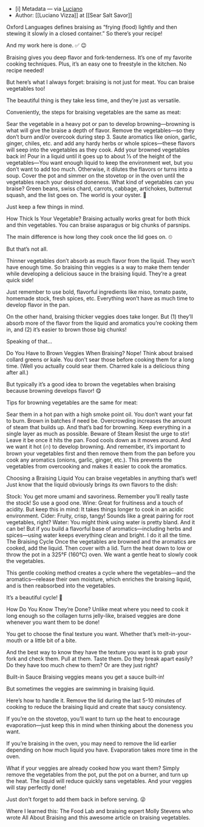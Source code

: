 - [i] Metadata
— via [Luciano](https://www.saltsearsavor.com/blog/braising-vegetables)
- Author: [[Luciano Vizza]] at [[Sear Salt Savor]]


Oxford Languages defines braising as “frying (food) lightly and then stewing it slowly in a closed container.” So there’s your recipe!

And my work here is done. ✅ 😉

Braising gives you deep flavor and fork-tenderness. It’s one of my favorite cooking techniques. Plus, it’s an easy one to freestyle in the kitchen. No recipe needed!

But here’s what I always forget: braising is not just for meat. You can braise vegetables too!

The beautiful thing is they take less time, and they’re just as versatile.

Conveniently, the steps for braising vegetables are the same as meat:

Sear the vegetable in a heavy pot or pan to develop browning—browning is what will give the braise a depth of flavor.
Remove the vegetables—so they don’t burn and/or overcook during step 3.
Saute aromatics like onion, garlic, ginger, chiles, etc. and add any hardy herbs or whole spices—these flavors will seep into the vegetables as they cook.
Add your browned vegetables back in!
Pour in a liquid until it goes up to about ⅓ of the height of the vegetables—You want enough liquid to keep the environment wet, but you don’t want to add too much. Otherwise, it dilutes the flavors or turns into a soup.
Cover the pot and simmer on the stovetop or in the oven until the vegetables reach your desired doneness.
What kind of vegetables can you braise? Green beans, swiss chard, carrots, cabbage, artichokes, butternut squash, and the list goes on. The world is your oyster. 🦪

Just keep a few things in mind.

How Thick Is Your Vegetable?
Braising actually works great for both thick and thin vegetables. You can braise asparagus or big chunks of parsnips.

The main difference is how long they cook once the lid goes on. ⏲

But that’s not all.

Thinner vegetables don’t absorb as much flavor from the liquid. They won’t have enough time. So braising thin veggies is a way to make them tender while developing a delicious sauce in the braising liquid. They’re a great quick side!

Just remember to use bold, flavorful ingredients like miso, tomato paste, homemade stock, fresh spices, etc. Everything won’t have as much time to develop flavor in the pan.

On the other hand, braising thicker veggies does take longer. But (1) they’ll absorb more of the flavor from the liquid and aromatics you’re cooking them in, and (2) it’s easier to brown those big chunks!

Speaking of that...

Do You Have to Brown Veggies When Braising?
Nope! Think about braised collard greens or kale. You don’t sear those before cooking them for a long time. (Well you actually could sear them. Charred kale is a delicious thing after all.)

But typically it’s a good idea to brown the vegetables when braising because browning develops flavor! 😋

Tips for browning vegetables are the same for meat:

Sear them in a hot pan with a high smoke point oil. You don’t want your fat to burn.
Brown in batches if need be. Overcrowding increases the amount of steam that builds up. And that’s bad for browning. Keep everything in a single layer as much as possible. Beware of Steam
Resist the urge to stir! Leave it be once it hits the pan. Food cools down as it moves around. And we want it hot (🔥) to develop browning.
And remember, it’s important to brown your vegetables first and then remove them from the pan before you cook any aromatics (onions, garlic, ginger, etc.). This prevents the vegetables from overcooking and makes it easier to cook the aromatics.

Choosing a Braising Liquid
You can braise vegetables in anything that’s wet! Just know that the liquid obviously brings its own flavors to the dish:

Stock: You get more umami and savoriness. Remember you’ll really taste the stock! So use a good one.
Wine: Great for fruitiness and a touch of acidity. But keep this in mind: It takes things longer to cook in an acidic environment.
Cider: Fruity, crisp, tangy! Sounds like a great pairing for root vegetables, right?
Water: You might think using water is pretty bland. And it can be! But if you build a flavorful base of aromatics—including herbs and spices—using water keeps everything clean and bright. I do it all the time.
The Braising Cycle
Once the vegetables are browned and the aromatics are cooked, add the liquid. Then cover with a lid. Turn the heat down to low or throw the pot in a 325°F (160°C) oven. We want a gentle heat to slowly cook the vegetables.

This gentle cooking method creates a cycle where the vegetables—and the aromatics—release their own moisture, which enriches the braising liquid, and is then reabsorbed into the vegetables.

It’s a beautiful cycle! 🔄

How Do You Know They’re Done?
Unlike meat where you need to cook it long enough so the collagen turns jelly-like, braised veggies are done whenever you want them to be done!

You get to choose the final texture you want. Whether that’s melt-in-your-mouth or a little bit of a bite.

And the best way to know they have the texture you want is to grab your fork and check them. Pull at them. Taste them. Do they break apart easily? Do they have too much chew to them? Or are they just right?

Built-in Sauce
Braising veggies means you get a sauce built-in!

But sometimes the veggies are swimming in braising liquid.

Here’s how to handle it. Remove the lid during the last 5-10 minutes of cooking to reduce the braising liquid and create that saucy consistency.

If you’re on the stovetop, you’ll want to turn up the heat to encourage evaporation—just keep this in mind when thinking about the doneness you want.

If you’re braising in the oven, you may need to remove the lid earlier depending on how much liquid you have. Evaporation takes more time in the oven.

What if your veggies are already cooked how you want them? Simply remove the vegetables from the pot, put the pot on a burner, and turn up the heat. The liquid will reduce quickly sans vegetables. And your veggies will stay perfectly done!

Just don't forget to add them back in before serving. 😜

Where I learned this: The Food Lab and braising expert Molly Stevens who wrote All About Braising and this awesome article on braising vegetables.